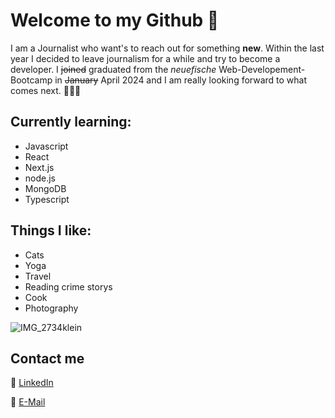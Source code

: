 # Welcome to my Github 🖖
I am a Journalist who want's to reach out for something **new**. Within the last year I decided to leave journalism for a while and try to become a developer. I <del>joined</del> graduated from the _neuefische_ Web-Developement-Bootcamp in <del>January</del> April 2024 and I am really looking forward to what comes next. 👩🏻‍💻

## Currently learning:

- Javascript
- React
- Next.js
- node.js
- MongoDB
- Typescript
  
## Things I like:

- Cats
- Yoga
- Travel 
- Reading crime storys
- Cook
- Photography

![IMG_2734klein](https://github.com/JeanetteSchwarz/JeanetteSchwarz/assets/155547505/b9143ca7-b390-4e40-93ba-7e6656546ee5)


## Contact me

🔗 [LinkedIn](https://www.linkedin.com/in/jeanette-schwarz-90169411a/)

📧 [E-Mail](mailto:jeanne.schwarz1306@gmail.com)
